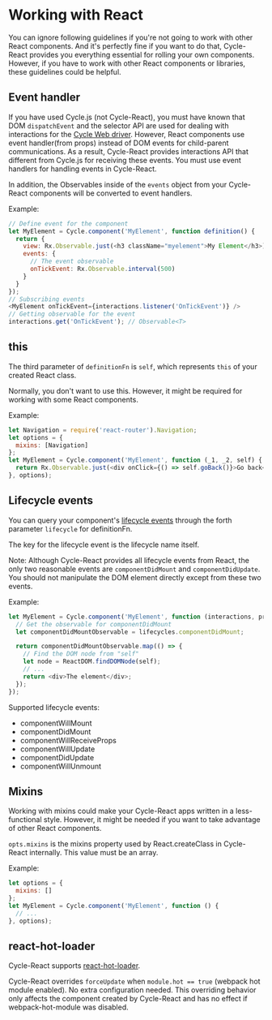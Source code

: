 # Working with React

You can ignore following guidelines if you're not going to work with other
React components. And it's perfectly fine if you want to do that, Cycle-React
provides you everything essential for rolling your own components. However,
if you have to work with other React components or libraries, these guidelines
could be helpful.

## Event handler

If you have used Cycle.js (not Cycle-React), you must have known that DOM
`dispatchEvent` and the selector API are used for dealing with interactions
for the [Cycle Web driver](http://cycle.js.org/basic-examples.html).
However, React components use event handler(from props) instead of
DOM events for child-parent communications. As a result, Cycle-React provides
interactions API that different from Cycle.js for receiving these events. You
must use event handlers for handling events in Cycle-React.

In addition, the Observables inside of the `events` object from your Cycle-React
components will be converted to event handlers.

Example:

```js
// Define event for the component
let MyElement = Cycle.component('MyElement', function definition() {
  return {
    view: Rx.Observable.just(<h3 className="myelement">My Element</h3>),
    events: {
      // The event observable
      onTickEvent: Rx.Observable.interval(500)
    }
  }
});
// Subscribing events
<MyElement onTickEvent={interactions.listener('OnTickEvent')} />
// Getting observable for the event
interactions.get('OnTickEvent'); // Observable<T>
```

## this

The third parameter of `definitionFn` is `self`, which represents `this` of
your created React class.

Normally, you don't want to use this. However, it might be required for
working with some React components.

Example:

```js
let Navigation = require('react-router').Navigation;
let options = {
  mixins: [Navigation]
};
let MyElement = Cycle.component('MyElement', function (_1, _2, self) {
  return Rx.Observable.just(<div onClick={() => self.goBack()}>Go back</div>);
}, options);
```

## Lifecycle events

You can query your component's
[lifecycle events](https://facebook.github.io/react/docs/component-specs.html)
through the forth parameter `lifecycle` for definitionFn.

The key for the lifecycle event is the lifecycle name itself.

Note: Although Cycle-React provides all lifecycle events from React, the only
two reasonable events are `componentDidMount` and `componentDidUpdate`.
You should not manipulate the DOM element directly except from these two events.

Example:

```js
let MyElement = Cycle.component('MyElement', function (interactions, props, self, lifecycles) {
  // Get the observable for componentDidMount
  let componentDidMountObservable = lifecycles.componentDidMount;

  return componentDidMountObservable.map(() => {
    // Find the DOM node from "self"
    let node = ReactDOM.findDOMNode(self);
    // ...
    return <div>The element</div>;
  });
});
```

Supported lifecycle events:

- componentWillMount
- componentDidMount
- componentWillReceiveProps
- componentWillUpdate
- componentDidUpdate
- componentWillUnmount

## Mixins

Working with mixins could make your Cycle-React apps written in a
less-functional style. However, it might be needed if you want to take
advantage of other React components.

`opts.mixins` is the mixins property used by React.createClass in
Cycle-React internally. This value must be an array.

Example:

```js
let options = {
  mixins: []
};
let MyElement = Cycle.component('MyElement', function () {
  // ...
}, options);
```

## react-hot-loader

Cycle-React supports
[react-hot-loader](https://github.com/gaearon/react-hot-loader).

Cycle-React overrides `forceUpdate` when `module.hot == true`
(webpack hot module enabled). No extra configuration needed.
This overriding behavior only affects the component created by Cycle-React
and has no effect if webpack-hot-module was disabled.
